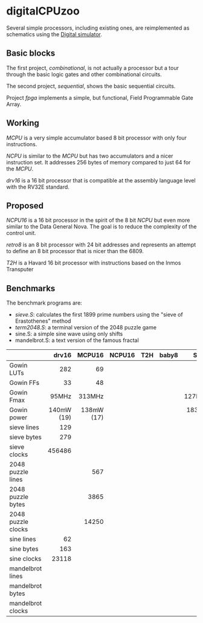 # digitalCPUzoo

Several simple processors, including existing ones, are reimplemented as schematics
using the [Digital simulator](https://github.com/hneemann/Digital).

## Basic blocks

The first project, *combinational*, is not actually a processor but a tour through the basic logic gates and other combinational circuits.

The second project, *sequential*, shows the basic sequential circuits.

Project *fpga* implements a simple, but functional, Field Programmable Gate Array.

## Working

*MCPU* is a very simple accumulator based 8 bit processor with only four instructions.

*NCPU* is similar to the *MCPU* but has two accumulators and a nicer instruction set.
It addresses 256 bytes of memory compared to just 64 for the *MCPU*.

*drv16* is a 16 bit processor that is compatible at the assembly language level with
the RV32E standard.

## Proposed

*NCPU16* is a 16 bit processor in the spirit of the 8 bit *NCPU* but even more similar
to the Data General Nova. The goal is to reduce the complexity of the control unit.

*retro8* is an 8 bit processor with 24 bit addresses and represents an attempt to
define an 8 bit processor that is nicer than the 6809.

*T2H* is a Havard 16 bit processor with instructions based on the Inmos Transputer

## Benchmarks

The benchmark programs are:

- *sieve.S*: calculates the first 1899 prime numbers using the "sieve of Erastothenes" method
- *term2048.S*: a terminal version of the 2048 puzzle game
- sine.S: a simple sine wave using only shifts
- mandelbrot.S: a text version of the famous fractal


|            | drv16   | MCPU16 | NCPU16 | T2H    | baby8   | SERV   | Glacial  |  PicoRV32 | Vexriscv |
|------------|--------:|-------:|-------:|-------:|--------:|-------:|---------:|----------:|---------:|
| Gowin LUTs | 282     | 69     |        |        |         | 264    | 249      |           |          |
| Gowin FFs  | 33      | 48     |        |        |         | 182    | 84       |           |          |
| Gowin Fmax | 95MHz   | 313MHz |        |        |         | 127MHz | 176MHz   |           |          |
| Gowin power| 140mW (19) | 138mW (17) |        |        |         | 183mW (62) | 135mW (14) |           |          |
| sieve lines| 129     |        |        |        |         |        |          |           |          |
| sieve bytes| 279     |        |        |        |         |        |          |           |          |
| sieve clocks| 456486 |        |        |        |         |        |          |           |          |
| 2048 puzzle lines |         | 567    |        |        |         |        |          |           |          |
| 2048 puzzle bytes |         | 3865   |        |        |         |        |          |           |          |
| 2048 puzzle clocks|         | 14250  |        |        |         |        |          |           |          |
| sine lines | 62      |        |        |        |         |        |          |           |          |
| sine bytes | 163     |        |        |        |         |        |          |           |          |
| sine clocks| 23118   |        |        |        |         |        |          |           |          |
| mandelbrot lines |         |        |        |        |         |        |          |           |          |
| mandelbrot bytes |         |        |        |        |         |        |          |           |          |
| mandelbrot clocks|        |        |        |        |         |        |          |           |          |
